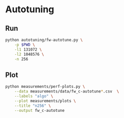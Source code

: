 # Autotuning

## Run

```bash
python autotuning/fw-autotune.py \
    -p $PWD \
    -l1 131072 \
    -l2 1048576 \
    -n 256
```

## Plot

```bash
python measurements/perf-plots.py \
    --data measurements/data/fw_c-autotune*.csv  \
    --labels "algo" \
    --plot measurements/plots \
    --title "n256" \
    --output fw_c-autotune
```

